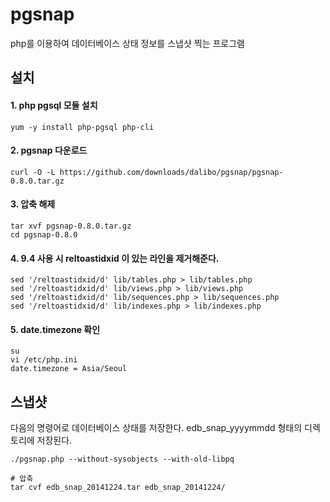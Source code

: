 # pgsnap

php를 이용하여 데이터베이스 상태 정보를 스냅샷 찍는 프로그램

## 설치

#### 1. php pgsql 모듈 설치

	yum -y install php-pgsql php-cli

#### 2. pgsnap 다운로드

	curl -O -L https://github.com/downloads/dalibo/pgsnap/pgsnap-0.8.0.tar.gz

#### 3. 압축 해제

	tar xvf pgsnap-0.8.0.tar.gz
	cd pgsnap-0.8.0

#### 4. 9.4 사용 시 reltoastidxid 이 있는 라인을 제거해준다.

	sed '/reltoastidxid/d' lib/tables.php > lib/tables.php
	sed '/reltoastidxid/d' lib/views.php > lib/views.php
	sed '/reltoastidxid/d' lib/sequences.php > lib/sequences.php 
	sed '/reltoastidxid/d' lib/indexes.php > lib/indexes.php

#### 5. date.timezone 확인

	su
	vi /etc/php.ini
	date.timezone = Asia/Seoul

## 스냅샷

다음의 명령어로 데이터베이스 상태를 저장한다. edb_snap_yyyymmdd 형태의 디렉토리에 저장된다.

	./pgsnap.php --without-sysobjects --with-old-libpq
	
	# 압축
	tar cvf edb_snap_20141224.tar edb_snap_20141224/